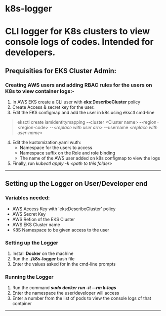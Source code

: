 # k8s-logger
CLI logger for K8s clusters to view console logs of codes. Intended for developers.
============================================================================


## Prequisities for EKS Cluster Admin:

### Creating AWS users and adding RBAC rules for the users on K8s to view container logs:-

1. In AWS EKS create a CLI user with **eks:DescribeCluster** policy
2. Create Access & secret key for the user.
3. Edit the EKS configmap  and add the user in k8s using eksctl cmd-line
> eksctl create iamidentitymapping --cluster \<Cluster name\> --region=\<region-code\> --_\<replace with user arn\>_ --username _\<replace with user-name\>_
4. Edit the kustomization.yaml wuth:
    * Namespace for the users to access
    * Namespace suffix on the Role and role binding
    * The name of the AWS user added on k8s configmap to view the logs
5. Finally, run *kubectl apply -k \<path to this folder\>*
--------------------------------------------------------------------------------------



## Setting up the Logger on User/Developer end

### Variables needed:
* AWS Access Key with 'eks:DescribeCluster' policy
* AWS Secret Key
* AWS Refion of the EKS Cluster
* AWS EKS Cluster name
* K8S Namespace to be given access to the user

### Setting up the Logger

1. Install **Docker** on the machine
2. Run the **./k8s-logger** bash file
3. Enter the values asked for in the cmd-line prompts

### Running the Logger

1. Run the command ***sudo docker run -it --rm k-logs***
2. Enter the namespace the user/developer will access
3. Enter a number from the list of pods to view the console logs of that container
--------------------------------------------------------------------------------------